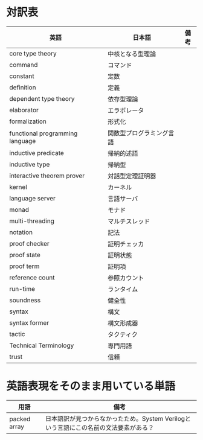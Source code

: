 # 対訳表

| 英語 | 日本語 | 備考 |
| --- | --- | --- |
| core type theory | 中核となる型理論 | |
| command | コマンド | |
| constant | 定数 | |
| definition | 定義 | |
| dependent type theory | 依存型理論 | |
| elaborator | エラボレータ | |
| formalization | 形式化 | |
| functional programming language | 関数型プログラミング言語 | |
| inductive predicate | 帰納的述語 | |
| inductive type | 帰納型 | |
| interactive theorem prover | 対話型定理証明器 | |
| kernel | カーネル | |
| language server | 言語サーバ | |
| monad | モナド | |
| multi-threading | マルチスレッド | |
| notation | 記法 |
| proof checker | 証明チェッカ | |
| proof state | 証明状態 | |
| proof term | 証明項 | |
| reference count | 参照カウント |
| run-time | ランタイム | |
| soundness | 健全性 | |
| syntax | 構文 | |
| syntax former | 構文形成器 | |
| tactic | タクティク | |
| Technical Terminology | 専門用語 | |
| trust | 信頼 | |


# 英語表現をそのまま用いている単語

| 用語 | 備考 |
| --- | --- |
| packed array | 日本語訳が見つからなかったため。System Verilogという言語にこの名前の文法要素がある？ |

